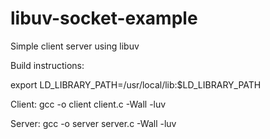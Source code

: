# libuv-socket-example
Simple client server using libuv

Build instructions:

export LD_LIBRARY_PATH=/usr/local/lib:$LD_LIBRARY_PATH

Client:
gcc -o client client.c -Wall -luv

Server:
gcc -o server server.c -Wall -luv
